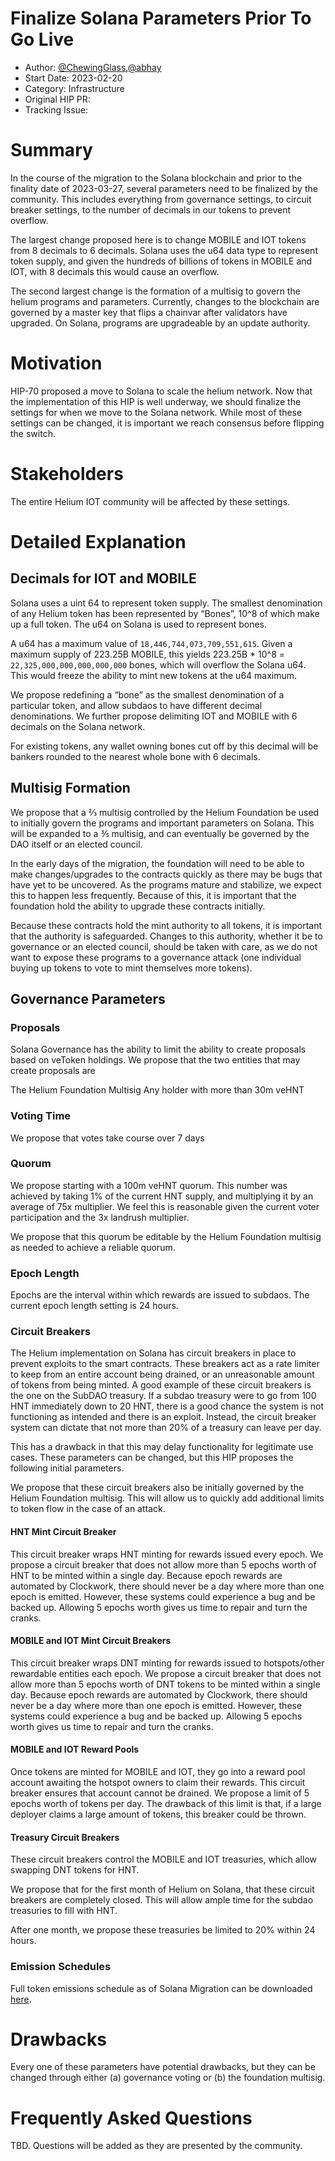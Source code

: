 # Finalize Solana Parameters Prior To Go Live

- Author: [@ChewingGlass](https://github.com/ChewingGlass),[@abhay](https://github.com/abhay)
- Start Date: 2023-02-20
- Category: Infrastructure
- Original HIP PR: <!-- leave this empty; maintainer will fill in ID of this pull request -->
- Tracking Issue: <!-- leave this empty; maintainer will create a discussion issue -->

# Summary

In the course of the migration to the Solana blockchain and prior to the finality date of
2023-03-27, several parameters need to be finalized by the community. This includes everything from
governance settings, to circuit breaker settings, to the number of decimals in our tokens to prevent
overflow.

The largest change proposed here is to change MOBILE and IOT tokens from 8 decimals to 6 decimals.
Solana uses the u64 data type to represent token supply, and given the hundreds of billions of
tokens in MOBILE and IOT, with 8 decimals this would cause an overflow.

The second largest change is the formation of a multisig to govern the helium programs and
parameters. Currently, changes to the blockchain are governed by a master key that flips a chainvar
after validators have upgraded. On Solana, programs are upgradeable by an update authority.

# Motivation

HIP-70 proposed a move to Solana to scale the helium network. Now that the implementation of this
HIP is well underway, we should finalize the settings for when we move to the Solana network. While
most of these settings can be changed, it is important we reach consensus before flipping the
switch.

# Stakeholders

The entire Helium IOT community will be affected by these settings.

# Detailed Explanation

## Decimals for IOT and MOBILE

Solana uses a uint 64 to represent token supply. The smallest denomination of any Helium token has
been represented by “Bones”, 10^8 of which make up a full token. The u64 on Solana is used to
represent bones.

A u64 has a maximum value of `18,446,744,073,709,551,615`. Given a maximum supply of 223.25B MOBILE,
this yields 223.25B \* 10^8 = `22,325,000,000,000,000,000` bones, which will overflow the Solana
u64. This would freeze the ability to mint new tokens at the u64 maximum.

We propose redefining a “bone” as the smallest denomination of a particular token, and allow subdaos
to have different decimal denominations. We further propose delimiting IOT and MOBILE with 6
decimals on the Solana network.

For existing tokens, any wallet owning bones cut off by this decimal will be bankers rounded to the
nearest whole bone with 6 decimals.

## Multisig Formation

We propose that a ⅔ multisig controlled by the Helium Foundation be used to initially govern the
programs and important parameters on Solana. This will be expanded to a ⅗ multisig, and can
eventually be governed by the DAO itself or an elected council.

In the early days of the migration, the foundation will need to be able to make changes/upgrades to
the contracts quickly as there may be bugs that have yet to be uncovered. As the programs mature and
stabilize, we expect this to happen less frequently. Because of this, it is important that the
foundation hold the ability to upgrade these contracts initially.

Because these contracts hold the mint authority to all tokens, it is important that the authority is
safeguarded. Changes to this authority, whether it be to governance or an elected council, should be
taken with care, as we do not want to expose these programs to a governance attack (one individual
buying up tokens to vote to mint themselves more tokens).

## Governance Parameters

### Proposals

Solana Governance has the ability to limit the ability to create proposals based on veToken
holdings. We propose that the two entities that may create proposals are

The Helium Foundation Multisig Any holder with more than 30m veHNT

### Voting Time

We propose that votes take course over 7 days

### Quorum

We propose starting with a 100m veHNT quorum. This number was achieved by taking 1% of the current
HNT supply, and multiplying it by an average of 75x multiplier. We feel this is reasonable given the
current voter participation and the 3x landrush multiplier.

We propose that this quorum be editable by the Helium Foundation multisig as needed to achieve a
reliable quorum.

### Epoch Length

Epochs are the interval within which rewards are issued to subdaos. The current epoch length setting
is 24 hours.

### Circuit Breakers

The Helium implementation on Solana has circuit breakers in place to prevent exploits to the smart
contracts. These breakers act as a rate limiter to keep from an entire account being drained, or an
unreasonable amount of tokens from being minted. A good example of these circuit breakers is the one
on the SubDAO treasury. If a subdao treasury were to go from 100 HNT immediately down to 20 HNT,
there is a good chance the system is not functioning as intended and there is an exploit. Instead,
the circuit breaker system can dictate that not more than 20% of a treasury can leave per day.

This has a drawback in that this may delay functionality for legitimate use cases. These parameters
can be changed, but this HIP proposes the following initial parameters.

We propose that these circuit breakers also be initially governed by the Helium Foundation multisig.
This will allow us to quickly add additional limits to token flow in the case of an attack.

#### HNT Mint Circuit Breaker

This circuit breaker wraps HNT minting for rewards issued every epoch. We propose a circuit breaker
that does not allow more than 5 epochs worth of HNT to be minted within a single day. Because epoch
rewards are automated by Clockwork, there should never be a day where more than one epoch is
emitted. However, these systems could experience a bug and be backed up. Allowing 5 epochs worth
gives us time to repair and turn the cranks.

#### MOBILE and IOT Mint Circuit Breakers

This circuit breaker wraps DNT minting for rewards issued to hotspots/other rewardable entities each
epoch. We propose a circuit breaker that does not allow more than 5 epochs worth of DNT tokens to be
minted within a single day. Because epoch rewards are automated by Clockwork, there should never be
a day where more than one epoch is emitted. However, these systems could experience a bug and be
backed up. Allowing 5 epochs worth gives us time to repair and turn the cranks.

#### MOBILE and IOT Reward Pools

Once tokens are minted for MOBILE and IOT, they go into a reward pool account awaiting the hotspot
owners to claim their rewards. This circuit breaker ensures that account cannot be drained. We
propose a limit of 5 epochs worth of tokens per day. The drawback of this limit is that, if a large
deployer claims a large amount of tokens, this breaker could be thrown.

#### Treasury Circuit Breakers

These circuit breakers control the MOBILE and IOT treasuries, which allow swapping DNT tokens for
HNT.

We propose that for the first month of Helium on Solana, that these circuit breakers are completely
closed. This will allow ample time for the subdao treasuries to fill with HNT.

After one month, we propose these treasuries be limited to 20% within 24 hours.

### Emission Schedules

Full token emissions schedule as of Solana Migration can be downloaded
[here](./HIP-solana-parameters/token-emissions-as-of-solana-migration.pdf).

# Drawbacks

Every one of these parameters have potential drawbacks, but they can be changed through either (a)
governance voting or (b) the foundation multisig.

# Frequently Asked Questions

TBD. Questions will be added as they are presented by the community.
